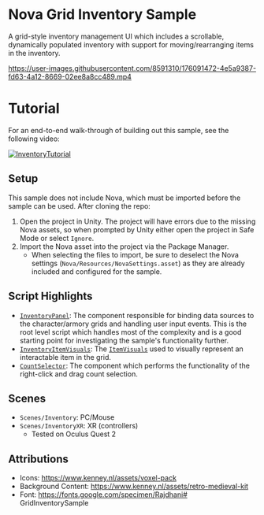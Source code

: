 # Nova Grid Inventory Sample

A grid-style inventory management UI which includes a scrollable, dynamically populated inventory with support for moving/rearranging items in the inventory.

https://user-images.githubusercontent.com/8591310/176091472-4e5a9387-fd63-4a12-8669-02ee8a8cc489.mp4

# Tutorial

For an end-to-end walk-through of building out this sample, see the following video:

[![InventoryTutorial](https://img.youtube.com/vi/dpXxMlPaRNg/0.jpg)](https://www.youtube.com/watch?v=dpXxMlPaRNg)


## Setup

This sample does not include Nova, which must be imported before the sample can be used. After cloning the repo:

1. Open the project in Unity. The project will have errors due to the missing Nova assets, so when prompted by Unity either open the project in Safe Mode or select `Ignore`.
1. Import the Nova asset into the project via the Package Manager.
    - When selecting the files to import, be sure to deselect the Nova settings (`Nova/Resources/NovaSettings.asset`) as they are already included and configured for the sample.

## Script Highlights

- [`InventoryPanel`](Assets/Scripts/InventoryPanel.cs): The component responsible for binding data sources to the character/armory grids and handling user input events. This is the root level script which handles most of the complexity and is a good starting point for investigating the sample's functionality further.
- [`InventoryItemVisuals`](Assets/Scripts/InventoryItemVisuals.cs): The [`ItemVisuals`](https://novaui.io/manual/ItemView.html#itemvisuals) used to visually represent an interactable item in the grid.
- [`CountSelector`](Assets/Scripts/CountSelector.cs): The component which performs the functionality of the right-click and drag count selection.

## Scenes

- `Scenes/Inventory`: PC/Mouse
- `Scenes/InventoryXR`: XR (controllers)
    - Tested on Oculus Quest 2

## Attributions

- Icons: https://www.kenney.nl/assets/voxel-pack
- Background Content: https://www.kenney.nl/assets/retro-medieval-kit
- Font: https://fonts.google.com/specimen/Rajdhani# GridInventorySample
